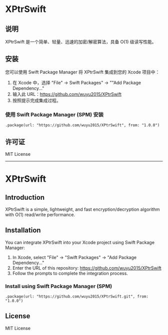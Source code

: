 # XPtrSwift

## 说明

XPtrSwift 是一个简单、轻量、迅速的加密/解密算法，具备 O(1) 级读写性能。

## 安装

您可以使用 Swift Package Manager 将 XPtrSwift 集成到您的 Xcode 项目中：

1. 在 Xcode 中，选择 "File" -> Swift Packages" -> ""Add Package Dependency..."
2. 输入此 URL：https://github.com/wuyu2015/XPtrSwift
3. 按照提示完成集成过程。

### 使用 Swift Package Manager (SPM) 安装

```
.package(url: "https://github.com/wuyu2015/XPtrSwift", from: "1.0.0")
```

## 许可证

MIT License

---

# XPtrSwift

## Introduction

XPtrSwift is a simple, lightweight, and fast encryption/decryption algorithm with O(1) read/write performance.

## Installation

You can integrate XPtrSwift into your Xcode project using Swift Package Manager:

1. In Xcode, select "File" -> "Swift Packages" -> "Add Package Dependency..."
2. Enter the URL of this repository: https://github.com/wuyu2015/XPtrSwift
3. Follow the prompts to complete the integration process.

### Install using Swift Package Manager (SPM)

```
.package(url: "https://github.com/wuyu2015/XPtrSwift.git", from: "1.0.0")
```

## License

MIT License
